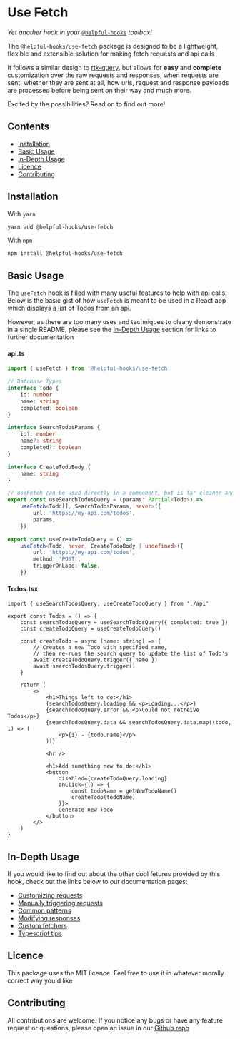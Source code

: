 # Use Fetch

_Yet another hook in your_ [`@helpful-hooks`](npm-helpful-hooks) _toolbox!_

The `@helpful-hooks/use-fetch` package is designed to be a lightweight, flexible and extensible solution for making fetch requests and api calls

It follows a similar design to [rtk-query](npm-rtk-query), but allows for __easy__ and __complete__ customization over the raw requests and responses, when requests are sent, whether they are sent at all, how urls, request and response payloads are processed before being sent on their way and much more.

Excited by the possibilities? Read on to find out more!

## Contents

- [Installation](#installation)
- [Basic Usage](#basic-usage)
- [In-Depth Usage](#in-depth-usage)
- [Licence](#licence)
- [Contributing](#contributing)

## Installation

With `yarn`

```sh
yarn add @helpful-hooks/use-fetch
```

With `npm`

```sh
npm install @helpful-hooks/use-fetch
```

## Basic Usage

The `useFetch` hook is filled with many useful features to help with api calls. Below is the basic gist of how `useFetch` is meant to be used in a React app which displays a list of Todos from an api. 

However, as there are too many uses and techniques to cleany demonstrate in a single README, please see the [In-Depth Usage](#in-depth-usage) section for links to further documentation

#### api.ts

```ts
import { useFetch } from '@helpful-hooks/use-fetch'

// Database Types
interface Todo {
    id: number
    name: string
    completed: boolean
}

interface SearchTodosParams {
    id?: number
    name?: string
    completed?: boolean
}

interface CreateTodoBody {
    name: string
}

// useFetch can be used directly in a component, but is far cleaner and DRYer when abstracted over in a custom hook
export const useSearchTodosQuery = (params: Partial<Todo>) => 
    useFetch<Todo[], SearchTodosParams, never>({
        url: 'https://my-api.com/todos',
        params,
    })

export const useCreateTodoQuery = () => 
    useFetch<Todo, never, CreateTodoBody | undefined>({
        url: 'https://my-api.com/todos',
        method: 'POST',
        triggerOnLoad: false,
    })
```

#### Todos.tsx

```tsx
import { useSearchTodosQuery, useCreateTodoQuery } from './api'

export const Todos = () => {
    const searchTodosQuery = useSearchTodosQuery({ completed: true })
    const createTodoQuery = useCreateTodoQuery()

    const createTodo = async (name: string) => {
        // Creates a new Todo with specified name, 
        // then re-runs the search query to update the list of Todo's
        await createTodoQuery.trigger({ name })
        await searchTodosQuery.trigger()
    }

    return (
        <>
            <h1>Things left to do:</h1>
            {searchTodosQuery.loading && <p>Loading...</p>}
            {searchTodosQuery.error && <p>Could not retreive Todos</p>}
            {searchTodosQuery.data && searchTodosQuery.data.map((todo, i) => (
                <p>{i} - {todo.name}</p>
            ))}

            <hr />

            <h1>Add something new to do:</h1>
            <button 
                disabled={createTodoQuery.loading}
                onClick={() => {
                    const todoName = getNewTodoName()
                    createTodo(todoName)
                }}>
                Generate new Todo
            </button>
        </>
    )
}
```

## In-Depth Usage

If you would like to find out about the other cool fetures provided by this hook, check out the links below to our documentation pages:

- [Customizing requests](docs-customizing-requests)
- [Manually triggering requests](docs-manually-triggering-requests)
- [Common patterns](docs-common-patterns)
- [Modifying responses](docs-modifying-responses)
- [Custom fetchers](docs-custom-fetchers)
- [Typescript tips](docs-typescript-tips)

## Licence

This package uses the MIT licence. Feel free to use it in whatever morally correct way you'd like

## Contributing

All contributions are welcome. If you notice any bugs or have any feature request or questions, please open an issue in our [Github repo](github-repo)

[github-repo]: https://github.com/taennan/use-fetch.git

[docs-customizing-requests]:          https://github.com/taennan/use-fetch/blob/main/docs/customizing-reqeusts.md
[docs-manually-triggering-requests]:  https://github.com/taennan/use-fetch/blob/main/docs/manually-triggering-requests.md
[docs-common-patterns]:               https://github.com/taennan/use-fetch/blob/main/docs/common-patterns.md
[docs-modifying-responses]:           https://github.com/taennan/use-fetch/blob/main/docs/modifying-responses.md
[docs-custom-fetchers]:               https://github.com/taennan/use-fetch/blob/main/docs/custom-fetchers.md
[docs-typescript-tips]:               https://github.com/taennan/use-fetch/blob/main/docs/typescript-tips.md

[npm-helpful-hooks]: https://www.npmjs.com/search?q=%40helpful-hooks
[npm-rtk-query]: https://www.npmjs.com/package/@reduxjs/toolkit
